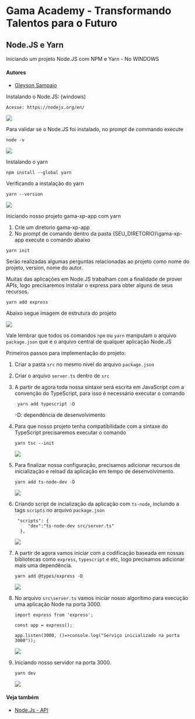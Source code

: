 # Gama Academy - Transformando Talentos para o Futuro

## Node.JS e Yarn

Iniciando um projeto Node.JS com NPM e Yarn - No WINDOWS

#### Autores
- [Gleyson Sampaio](https://github.com/gleyson-gama)


Instalando o Node.JS: (windows)

```
Acesse: https://nodejs.org/en/
```

![](https://github.com/educacao-gama/tutoriais/blob/main/node-app-yarn/node_install.png)

Para validar se o Node.JS foi instalado, no prompt de commando execute
```
node -v
```
![](https://github.com/educacao-gama/tutoriais/blob/main/node-app-yarn/node_version.png)

Instalando o yarn
```
npm install --global yarn
```
Verificando a instalação do yarn
```
yarn --version
```
![](https://github.com/educacao-gama/tutoriais/blob/main/node-app-yarn/yarn.png)

Iniciando nosso projeto gama-xp-app com yarn

1. Crie um diretorio gama-xp-app
1. No prompt de comando dentro da pasta {SEU_DIRETORIO}\gama-xp-app execute o comando abaixo
```
yarn init
```
Serão realizadas algumas perguntas relacionadas ao projeto como nome do projeto, version, nome do autor.

Muitas das aplicações em Node.JS trabalham com a finalidade de prover APIs, logo precisaremos instalar o express para obter alguns de seus recursos.
```
yarn add express
```
Abaixo segue imagem de estrutura do projeto

![](https://github.com/educacao-gama/tutoriais/blob/main/node-app-yarn/gama-xp-app.png)

Vale lembrar que todos os comandos `npm` ou `yarn` manipulam o arquivo `package.json` que é o arquivo central de qualquer aplicação Node.JS

Primeiros passos para implementação do projeto:
1. Criar a pasta `src` no mesmo nível do arquivo `package.json`
1. Criar o arquivo `server.ts` dentro de `src`
1. A partir de agora toda nossa sintaxe será escrita em JavaScript com a convenção do TypeScript, para isso é necessário executar o comando
   ```
    yarn add typescript -D
   ```
   -D: dependência de desenvolvimento
1. Para que nosso projeto tenha compatibilidade com a sintaxe do TypeScript precisaremos executar o comando
    ```
    yarn tsc --init
    ```
    ![](https://github.com/educacao-gama/tutoriais/blob/main/node-app-yarn/node_typescript.png)
    
1. Para finalizar nossa configuração, precisamos adicionar recursos de inicialização e reload da aplicação em tempo de desenvolvimento.
   ```
   yarn add ts-node-dev -D
   ```
   ![](https://github.com/educacao-gama/tutoriais/blob/main/node-app-yarn/tsnode.png)


1. Criando script de incialização da aplicação com `ts-node`, incluindo a tags `scripts` no arquivo `package.json`
   ```
    "scripts": {
        "dev":"ts-node-dev src/server.ts"
     },
   ```
   ![](https://github.com/educacao-gama/tutoriais/blob/main/node-app-yarn/tsnode-scripts-dev.png)
   
1. A partir de agora vamos iniciar com a codificação baseada em nossas bibliotecas como `express`, `typescript` e etc, logo precisamos adicionar mais uma dependência.
   ```
   yarn add @types/express -D
   ```
   ![](https://github.com/educacao-gama/tutoriais/blob/main/node-app-yarn/types_express.png)
   
1. No arquivo `src\server.ts` vamos iniciar nosso algorítimo para execução uma aplicação Node na porta 3000.
    ```
   import express from 'express';

   const app = express();

   app.listen(3000, ()=>console.log("Serviço inicializado na porta 3000"));
   ```
   ![](https://github.com/educacao-gama/tutoriais/blob/main/node-app-yarn/server-ts.png)
   
1. Iniciando nosso servidor na porta 3000.
   ```
   yarn dev
   ```
    ![](https://github.com/educacao-gama/tutoriais/blob/main/node-app-yarn/yarnd-dev.png)
    
 #### Veja também
- [Node.Js - API](https://github.com/educacao-gama/tutoriais/tree/main/node-app-api)
